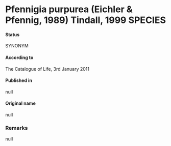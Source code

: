 # Pfennigia purpurea (Eichler & Pfennig, 1989) Tindall, 1999 SPECIES

#### Status
SYNONYM

#### According to
The Catalogue of Life, 3rd January 2011

#### Published in
null

#### Original name
null

### Remarks
null